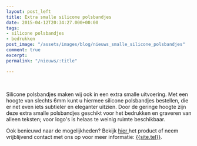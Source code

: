 ```yaml
---
layout: post_left
title: Extra smalle silicone polsbandjes
date: 2015-04-12T20:34:27.000+00:00
tags:
- silicone polsbandjes
- bedrukken
post_image: "/assets/images/blog/nieuws_smalle_silicone_polsbandjes"
comment: true
excerpt: 
permalink: "/nieuws/:title"

---
```

<br>  
<p>Silicone polsbandjes maken wij ook in een extra smalle uitvoering. Met een hoogte van slechts 6mm kunt u hiermee silicone polsbandjes bestellen, die er net even iets subtieler en eleganter uitzien. Door de geringe hoogte zijn deze extra smalle polsbandjes geschikt voor het bedrukken en graveren van alleen teksten; voor logo's is helaas te weinig ruimte beschikbaar.</p>

<p> Ook benieuwd naar de mogelijkheden? Bekijk <a class="blue" title="extra smalle siliconen polsbandjes" href="https://www.allpremiums.nl/extra-smalle-siliconen-polsbandjes-extra-dunne-silicone-armbandjes">hier </a>het product of neem vrijblijvend contact met ons op voor meer informatie: <a href="tel:{{site.tel-link}}">{{site.tel}}</a>.</p>